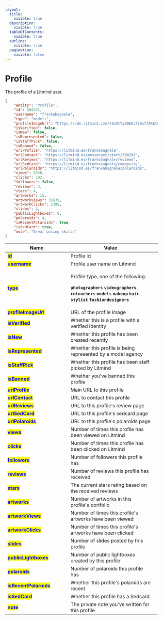 ```yaml
---
layout:
  title:
    visible: true
  description:
    visible: true
  tableOfContents:
    visible: true
  outline:
    visible: true
  pagination:
    visible: false
---
```


# Profile

The profile of a Litmind user.

```json
{
    "entity": "Profile",
    "id": 388291,
    "username": "frankabagnale",
    "type": "models",
    "profileImageUrl": "https://cdn.litmind.com/4ZoAtYy69bKi7i5sTfAREtcryiPT6LGK.UserLogoSingleImage.388291.profile.jpg",
    "isVerified": false,
    "isNew": false,
    "isRepresented": false,
    "isStaffPick": false,
    "isBanned": false,
    "urlProfile": "https://litmind.es/frankabagnale",
    "urlContact": "https://litmind.es/messenger/start/388291",
    "urlReviews": "https://litmind.es/frankabagnale/reviews",
    "urlSedCard": "https://litmind.es/frankabagnale/composite",
    "urlPolaroids": "https://litmind.es/frankabagnale/polaroids",
    "views": 2038,
    "clicks": 392,
    "followers": false,
    "reviews": 3,
    "stars": 4,
    "artworks": 15,
    "artworkViews": 32639,
    "artworkClicks": 1399,
    "slides": 4,
    "publicLightboxes": 0,
    "polaroids": 4,
    "isRecentPolaroids": true,
    "isSedCard": true,
    "note": "Great posing skills"
}
```

<table><thead><tr><th width="192">Name</th><th>Value</th><th data-hidden></th></tr></thead><tbody><tr><td><mark style="color:blue;"><strong>id</strong></mark></td><td>Profile id</td><td></td></tr><tr><td><mark style="color:blue;"><strong>username</strong></mark></td><td>Profile user name on Litmind</td><td></td></tr><tr><td><mark style="color:blue;"><strong>type</strong></mark></td><td><p>Profile type, one of the following:</p><p><strong><code>photographers</code></strong> <strong><code>videographers</code></strong> <strong><code>retouchers</code></strong> <strong><code>models</code></strong> <strong><code>makeup</code></strong> <strong><code>hair</code></strong> <strong><code>stylist</code></strong> <strong><code>fashiondesigners</code></strong></p></td><td></td></tr><tr><td><mark style="color:blue;"><strong>profileImageUrl</strong></mark></td><td>URL of the profile image</td><td></td></tr><tr><td><mark style="color:blue;"><strong>isVerified</strong></mark></td><td>Whether this is a profile with a verified identity</td><td></td></tr><tr><td><mark style="color:blue;"><strong>isNew</strong></mark></td><td>Whether this profile has been created recently</td><td></td></tr><tr><td><mark style="color:blue;"><strong>isRepresented</strong></mark></td><td>Whether this profile is being represented by a model agency</td><td></td></tr><tr><td><mark style="color:blue;"><strong>isStaffPick</strong></mark></td><td>Whether this profile has been staff picked by Litmind</td><td></td></tr><tr><td><mark style="color:blue;"><strong>isBanned</strong></mark></td><td>Whether you've banned this profile</td><td></td></tr><tr><td><mark style="color:blue;"><strong>urlProfile</strong></mark></td><td>Main URL to this profile</td><td></td></tr><tr><td><mark style="color:blue;"><strong>urlContact</strong></mark></td><td>URL to contact this profile</td><td></td></tr><tr><td><mark style="color:blue;"><strong>urlReviews</strong></mark></td><td>URL to this profile's review page</td><td></td></tr><tr><td><mark style="color:blue;"><strong>urlSedCard</strong></mark></td><td>URL to this profile's sedcard page</td><td></td></tr><tr><td><mark style="color:blue;"><strong>urlPolaroids</strong></mark></td><td>URL to this profile's polaroids page</td><td></td></tr><tr><td><mark style="color:blue;"><strong>views</strong></mark></td><td>Number of times this profile has been viewed on Litmind</td><td></td></tr><tr><td><mark style="color:blue;"><strong>clicks</strong></mark></td><td>Number of times this profile has been clicked on Litmind</td><td></td></tr><tr><td><mark style="color:blue;"><strong>followers</strong></mark></td><td>Number of followers this profile has</td><td></td></tr><tr><td><mark style="color:blue;"><strong>reviews</strong></mark></td><td>Number of reviews this profile has received</td><td></td></tr><tr><td><mark style="color:blue;"><strong>stars</strong></mark></td><td>The current stars rating based on the received reviews</td><td></td></tr><tr><td><mark style="color:blue;"><strong>artworks</strong></mark></td><td>Number of artworks in this profile's portfolio</td><td></td></tr><tr><td><mark style="color:blue;"><strong>artworkViews</strong></mark></td><td>Number of times this profile's artworks have been viewed</td><td></td></tr><tr><td><mark style="color:blue;"><strong>artworkClicks</strong></mark></td><td>Number of times this profile's artworks have been clicked</td><td></td></tr><tr><td><mark style="color:blue;"><strong>slides</strong></mark></td><td>Number of slides posted by this profile</td><td></td></tr><tr><td><mark style="color:blue;"><strong>publicLightboxes</strong></mark></td><td>Number of public lightboxes created by this profile</td><td></td></tr><tr><td><mark style="color:blue;"><strong>polaroids</strong></mark></td><td>Number of polaroids this profile has</td><td></td></tr><tr><td><mark style="color:blue;"><strong>isRecentPolaroids</strong></mark></td><td>Whether this profile's polaroids are recent</td><td></td></tr><tr><td><mark style="color:blue;"><strong>isSedCard</strong></mark></td><td>Whether this profile has a Sedcard</td><td></td></tr><tr><td><mark style="color:blue;"><strong>note</strong></mark></td><td>The private note you've written for this profile</td><td></td></tr></tbody></table>
